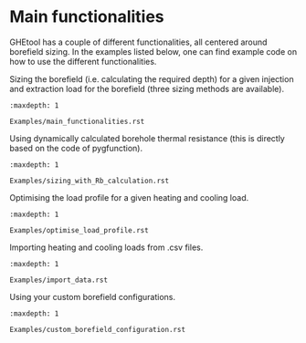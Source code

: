 # Main functionalities

GHEtool has a couple of different functionalities, all centered around borefield sizing.
In the examples listed below, one can find example code on how to use the different functionalities.

Sizing the borefield (i.e. calculating the required depth) for a given injection and extraction load for the borefield (three sizing methods are available).
```{toctree}
:maxdepth: 1

Examples/main_functionalities.rst
```
Using dynamically calculated borehole thermal resistance (this is directly based on the code of pygfunction).
```{toctree}
:maxdepth: 1

Examples/sizing_with_Rb_calculation.rst
```

Optimising the load profile for a given heating and cooling load.
```{toctree}
:maxdepth: 1

Examples/optimise_load_profile.rst
```

Importing heating and cooling loads from .csv files.
```{toctree}
:maxdepth: 1

Examples/import_data.rst
```

Using your custom borefield configurations.
```{toctree}
:maxdepth: 1

Examples/custom_borefield_configuration.rst
```
